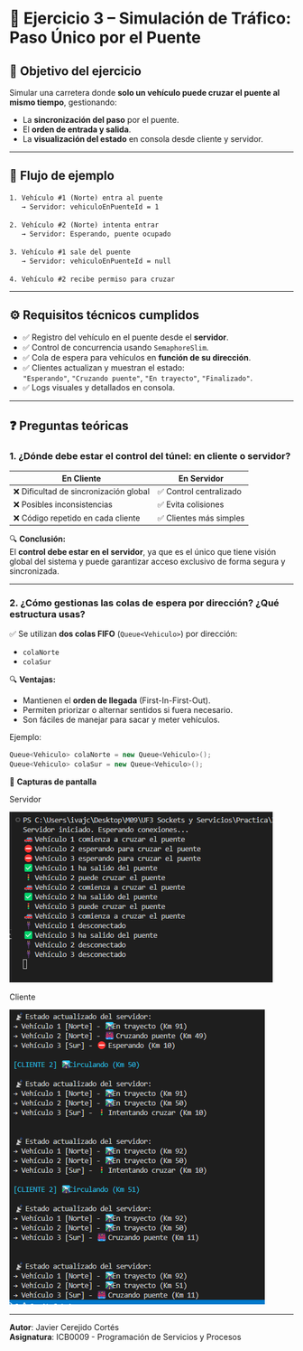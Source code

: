 
# 🚧 Ejercicio 3 – Simulación de Tráfico: Paso Único por el Puente

## 🎯 Objetivo del ejercicio

Simular una carretera donde **solo un vehículo puede cruzar el puente al mismo tiempo**, gestionando:
- La **sincronización del paso** por el puente.
- El **orden de entrada y salida**.
- La **visualización del estado** en consola desde cliente y servidor.

---

## 🔁 Flujo de ejemplo

```
1. Vehículo #1 (Norte) entra al puente
   → Servidor: vehiculoEnPuenteId = 1

2. Vehículo #2 (Norte) intenta entrar
   → Servidor: Esperando, puente ocupado

3. Vehículo #1 sale del puente
   → Servidor: vehiculoEnPuenteId = null

4. Vehículo #2 recibe permiso para cruzar
```

---

## ⚙️ Requisitos técnicos cumplidos

- ✅ Registro del vehículo en el puente desde el **servidor**.
- ✅ Control de concurrencia usando `SemaphoreSlim`.
- ✅ Cola de espera para vehículos en **función de su dirección**.
- ✅ Clientes actualizan y muestran el estado:  
  `"Esperando"`, `"Cruzando puente"`, `"En trayecto"`, `"Finalizado"`.
- ✅ Logs visuales y detallados en consola.

---

## ❓ Preguntas teóricas

### 1. ¿Dónde debe estar el control del túnel: en cliente o servidor?

| En Cliente               | En Servidor              |
|--------------------------|--------------------------|
| ❌ Dificultad de sincronización global | ✅ Control centralizado |
| ❌ Posibles inconsistencias | ✅ Evita colisiones |
| ❌ Código repetido en cada cliente | ✅ Clientes más simples |

🔍 **Conclusión:**  
El **control debe estar en el servidor**, ya que es el único que tiene visión global del sistema y puede garantizar acceso exclusivo de forma segura y sincronizada.

---

### 2. ¿Cómo gestionas las colas de espera por dirección? ¿Qué estructura usas?

✅ Se utilizan **dos colas FIFO** (`Queue<Vehiculo>`) por dirección:

- `colaNorte`
- `colaSur`

🔍 **Ventajas:**
- Mantienen el **orden de llegada** (First-In-First-Out).
- Permiten priorizar o alternar sentidos si fuera necesario.
- Son fáciles de manejar para sacar y meter vehículos.

Ejemplo:
```csharp
Queue<Vehiculo> colaNorte = new Queue<Vehiculo>();
Queue<Vehiculo> colaSur = new Queue<Vehiculo>();
```
📸 **Capturas de pantalla**

Servidor

![alt text](image.png)

Cliente

![alt text](image-1.png)

---
**Autor**: Javier Cerejido Cortés  
**Asignatura**: ICB0009 - Programación de Servicios y Procesos
